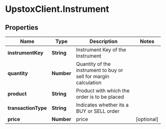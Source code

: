 # UpstoxClient.Instrument

## Properties
Name | Type | Description | Notes
------------ | ------------- | ------------- | -------------
**instrumentKey** | **String** | Instrument Key of the Instrument | 
**quantity** | **Number** | Quantity of the instrument to buy or sell for margin calculation | 
**product** | **String** | Product with which the order is to be placed | 
**transactionType** | **String** | Indicates whether its a BUY or SELL order | 
**price** | **Number** | price | [optional] 
